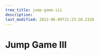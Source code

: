 ```yaml
---
tree_title: jump-game-iii
description: 
last_modified: 2022-06-09T21:23:28.2328
---
```


# Jump Game III

